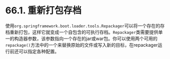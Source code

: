 # 66.1. 重新打包存档

使用`org.springframework.boot.loader.tools.Repackager`可以将一个存在的存档重新打包，这样它就变成一个自包含的可执行存档。`Repackager`类需要提供单一的构造器参数，该参数指向一个存在的jar或war包。你可以使用两个可用的`repackage()`方法中的一个来替换原始的文件或写入新的目标，在repackager运行前还可以指定各种配置。

